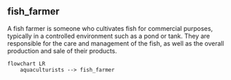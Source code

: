 ## fish_farmer
A fish farmer is someone who cultivates fish for commercial purposes, typically in a controlled environment such as a pond or tank. They are responsible for the care and management of the fish, as well as the overall production and sale of their products.


```mermaid
flowchart LR
    aquaculturists --> fish_farmer

```
